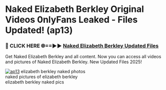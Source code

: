 # Naked Elizabeth Berkley Original Videos 0nlyFans Leaked - Files Updated! (ap13)

<h3>🔴 CLICK HERE 🌐==►► <a href="https://tinyurl.com/up5wt9bj" rel="nofollow">Naked Elizabeth Berkley Updated Files</a></h3>

Get Naked Elizabeth Berkley and all content. Now you can access all videos and pictures of Naked Elizabeth Berkley. New Updated Files 2025!

[![ap13](https://i.imgur.com/ABiUzMV.gif)](https://tinyurl.com/up5wt9bj)
elizabeth berkley naked photos<br>
naked pictures of elizabeth berkley<br>
elizabeth berkley naked pics